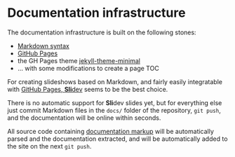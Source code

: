 # Documentation infrastructure

The documentation infrastructure is built on the following stones:

- [Markdown syntax](https://enterprise.github.com/downloads/en/markdown-cheatsheet.pdf)
- [GitHub Pages](https://pages.github.com)
- the GH Pages theme [jekyll-theme-minimal](https://github.com/pages-themes/minimal)
- … with some modifications to create a page TOC

For creating slideshows based on Markdown, and fairly easily integratable with
[GitHub Pages, **Sli**dev](https://sli.dev) seems to be the best choice.

There is no automatic support for **Sli**dev slides yet, but for everything else
just commit Markdown files in the `docs/` folder of the repository, `git push`,
and the documentation will be online within seconds.

All source code containing
[documentation markup](infraremake/In-sourceDocumentationSpecification.md) will
be automatically parsed
and the documentation extracted, and will be automatically added to the site on
the next `git push`.
